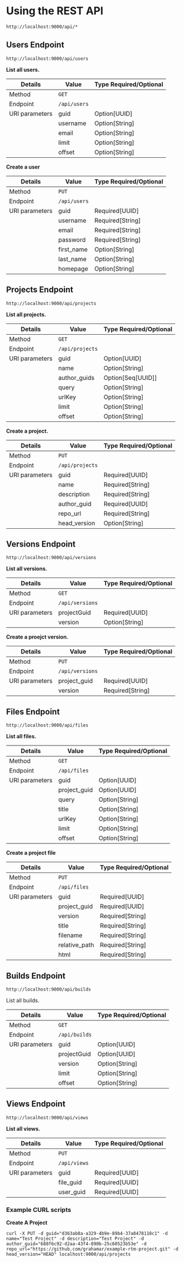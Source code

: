 # Using the REST API

```
http://localhost:9000/api/*
```

## Users Endpoint

```
http://localhost:9000/api/users
```

**List all users.**

| Details  |  Value | Type Required/Optional  |
| ---- | ----- | ---- |
| Method | `GET` |  |
| Endpoint | `/api/users` |  |
| URI parameters | guid | Option[UUID] |
| | username | Option[String] |
| | email | Option[String] |
| | limit | Option[String] |
| | offset | Option[String] |


**Create a user**

| Details  |  Value | Type Required/Optional  |
| ---- | ----- | ---- |
| Method | `PUT` |  |
| Endpoint | `/api/users` |  |
| URI parameters | guid | Required[UUID] |
| | username | Required[String] |
| | email | Required[String] |
| | password | Required[String] |
| | first_name | Option[String] |
| | last_name | Option[String] |
| | homepage | Option[String] |

## Projects Endpoint

```
http://localhost:9000/api/projects
```

**List all projects.**

| Details  |  Value | Type Required/Optional  |
| ---- | ----- | ---- |
| Method | `GET` |  |
| Endpoint | `/api/projects` |  |
| URI parameters | guid | Option[UUID] |
| | name | Option[String] |
| | author_guids | Option[Seq[UUID]] |
| | query | Option[String] |
| | urlKey | Option[String] |
| | limit | Option[String] |
| | offset | Option[String] |

**Create a project.**

| Details  |  Value | Type Required/Optional  |
| ---- | ----- | ---- |
| Method | `PUT` |  |
| Endpoint | `/api/projects` |  |
| URI parameters | guid | Required[UUID] |
| | name | Required[String] |
| | description | Required[String] |
| | author_guid | Required[UUID] |
| | repo_url | Required[String] |
| | head_version | Option[String] |

## Versions Endpoint

```
http://localhost:9000/api/versions
```

**List all versions.**

| Details  |  Value | Type Required/Optional  |
| ---- | ----- | ---- |
| Method | `GET` |  |
| Endpoint | `/api/versions` |  |
| URI parameters | projectGuid | Required[UUID] |
| | version | Option[String] |

**Create a proejct version.**

| Details  |  Value | Type Required/Optional  |
| ---- | ----- | ---- |
| Method | `PUT` |  |
| Endpoint | `/api/versions` |  |
| URI parameters | project_guid | Required[UUID] |
| | version | Required[String] |

## Files Endpoint

```
http://localhost:9000/api/files
```

**List all files.**

| Details  |  Value | Type Required/Optional  |
| ---- | ----- | ---- |
| Method | `GET` |  |
| Endpoint | `/api/files` |  |
| URI parameters | guid | Option[UUID] |
| | project_guid | Option[UUID] |
| | query | Option[String] |
| | title | Option[String] |
| | urlKey | Option[String] |
| | limit | Option[String] |
| | offset | Option[String] |

**Create a project file**

| Details  |  Value | Type Required/Optional  |
| ---- | ----- | ---- |
| Method | `PUT` |  |
| Endpoint | `/api/files` |  |
| URI parameters | guid | Required[UUID] |
| | project_guid | Required[UUID] |
| | version | Required[String] |
| | title | Required[String] |
| | filename | Required[String] |
| | relative_path | Required[String] |
| | html | Required[String] |

## Builds Endpoint

```
http://localhost:9000/api/builds
```

List all builds.

| Details  |  Value | Type Required/Optional  |
| ---- | ----- | ---- |
| Method | `GET` |  |
| Endpoint | `/api/builds` |  |
| URI parameters | guid | Option[UUID] |
| | projectGuid | Option[UUID] |
| | version | Option[String] |
| | limit | Option[String] |
| | offset | Option[String] |

## Views Endpoint

```
http://localhost:9000/api/views
```

**List all views.**

| Details  |  Value | Type Required/Optional  |
| ---- | ----- | ---- |
| Method | `PUT` |  |
| Endpoint | `/api/views` |  |
| URI parameters | guid | Required[UUID] |
| | file_guid | Required[UUID] |
| | user_guid | Required[UUID] |


### Example CURL scripts

**Create A Project**
```
curl -X PUT -d guid="d363ab8a-a329-4b9e-89b4-37a8478118c1" -d name="Test Project" -d description="Test Project" -d author_guid="688f6c92-d2aa-43f4-890b-25c60523b53e" -d repo_url="https://github.com/grahamar/example-rtm-project.git" -d head_version="HEAD" localhost:9000/api/projects
```
